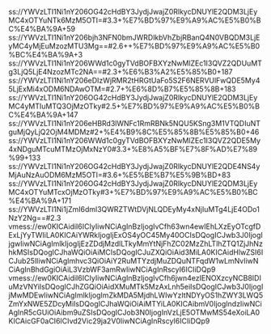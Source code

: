 
ss://YWVzLTI1Ni1nY206OG42cHdBY3JydjJwajZ0RlkycDNUYlE2QDM3LjEyMC4xOTYuNTk6MzM5OTI=#3.3+%E7%BD%97%E9%A9%AC%E5%B0%BC%E4%BA%9A+59
ss://YWVzLTI1Ni1nY206bjh3NFN0bmJWRDlkbVhZbjRBanQ4N0VBQDM3LjEyMC4yMjEuMzozMTU3Mg==#2.6++%E7%BD%97%E9%A9%AC%E5%B0%BC%E4%BA%9A+3
ss://YWVzLTI1Ni1nY206WWd1c0gyTVdBOFBXYzNwMlZEc1I3QVZ2QDUuMTg3LjQ5LjE4NzozMTc2NA==#2.3+%E6%B3%A2%E5%85%B0+187
ss://YWVzLTI1Ni1nY206eDIzWjRMR2tHRGtUaFo5S2F6NERVUlFwQDE5My45LjExMi4xODM6NDAwOTM=#2.7+%E6%8D%B7%E5%85%8B+183
ss://YWVzLTI1Ni1nY206OG42cHdBY3JydjJwajZ0RlkycDNUYlE2QDM3LjEyMC4yMTIuMTQ3OjMzOTky#2.5+%E7%BD%97%E9%A9%AC%E5%B0%BC%E4%BA%9A+147
ss://YWVzLTI1Ni1nY206eHBRd3lWNFc1RmRBNk5NQU5KSng3M1VTQDIuNTguMjQyLjQ2OjM4MDMz#2+%E4%B9%8C%E5%85%8B%E5%85%B0+46
ss://YWVzLTI1Ni1nY206WWd1c0gyTVdBOFBXYzNwMlZEc1I3QVZ2QDE5My4xNDguMTcuMTMzOjMxNzY0#3.3+%E8%A5%BF%E7%8F%AD%E7%89%99+133
ss://YWVzLTI1Ni1nY206OG42cHdBY3JydjJwajZ0RlkycDNUYlE2QDE4NS4yMjAuNzAuODM6MzM5OTI=#3.6+%E5%BE%B7%E5%9B%BD+83
ss://YWVzLTI1Ni1nY206OG42cHdBY3JydjJwajZ0RlkycDNUYlE2QDM3LjEyMC4xOTYuMTcxOjMzOTky#3+%E7%BD%97%E9%A9%AC%E5%B0%BC%E4%BA%9A+171
ss://YWVzLTI1Ni1jZmI6dml3QWRZTWtDVjNLQDEyMy4xNjIuMTg4LjE4ODo1NzY2Ng==#2.3
vmess://ew0KICAidiI6ICIyIiwNCiAgInBzIjogIvCfh63wn4ewIEhLXzEyOTcgfDExLjYyTWIiLA0KICAiYWRkIjogIjExOS4yOC45My40OCIsDQogICJwb3J0IjogIjgwIiwNCiAgImlkIjogIjEzZDdjMzdlLTkyMmYtNjFhZC02MzZhLTlhZTQ1ZjJhNzhkMSIsDQogICJhaWQiOiAiMCIsDQogICJuZXQiOiAid3MiLA0KICAidHlwZSI6ICJub25lIiwNCiAgImhvc3QiOiAiY2RuMTYzdjMuZDQuNTFqdW1wLmNvIiwNCiAgInBhdGgiOiAiL3VzbWF3amRwIiwNCiAgInRscyI6ICIiDQp9
vmess://ew0KICAidiI6ICIyIiwNCiAgInBzIjogIvCfh6jwn4ezIENOXzcyNCB8IDIuMzVNYiIsDQogICJhZGQiOiAidXMuMTk5MzAxLnh5eiIsDQogICJwb3J0IjogIjMwMDEwIiwNCiAgImlkIjogImZkMDA5MjdhLWIwYzItNDYyOS1hZWY3LWQ5ZmYxNWE5ZDcyMiIsDQogICJhaWQiOiAiMTYiLA0KICAibmV0IjogIndzIiwNCiAgInR5cGUiOiAibm9uZSIsDQogICJob3N0IjogInVzLjE5OTMwMS54eXoiLA0KICAicGF0aCI6ICIvd2Vic29ja2V0IiwNCiAgInRscyI6ICIiDQp9
